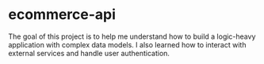 # ecommerce-api
The goal of this project is to help me understand how to build a logic-heavy application with complex data models. I also learned how to interact with external services and handle user authentication.
